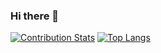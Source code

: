 ### Hi there 👋

<!--
**viikkkas/viikkkas** is a ✨ _special_ ✨ repository because its `README.md` (this file) appears on your GitHub profile.

Here are some ideas to get you started:

- 🔭 I’m currently working on ...
- 🌱 I’m currently learning ...
- 👯 I’m looking to collaborate on ...
- 🤔 I’m looking for help with ...
- 💬 Ask me about ...
- 📫 How to reach me: ...
- 😄 Pronouns: ...
- ⚡ Fun fact: ...
-->
[![Contribution Stats](https://github-contribution-stats.vercel.app/api/?username=viikkkas)](https://github.com/LordDashMe/github-contribution-stats/)  [![Top Langs](https://github-readme-stats.vercel.app/api/top-langs/?username=viikkkas)](https://github.com/anuraghazra/github-readme-stats)

